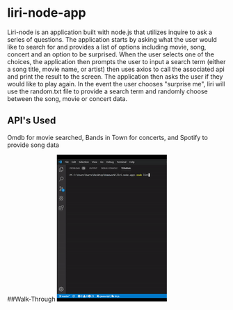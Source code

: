 # liri-node-app

Liri-node is an application built with node.js that utilizes inquire to ask a series of questions. The application starts by asking what the user would like to search for and provides a list of options including movie, song, concert and an option to be surprised. When the user selects one of the choices, the application then prompts the user to input a search term (either a song title, movie name, or artist) then uses axios to call the associated api and print the result to the screen. The application then asks the user if they would like to play again. In the event the user chooses "surprise me", liri will use the random.txt file to provide a search term and randomly choose between the song, movie or concert data. 

## API's Used
Omdb for movie searched, Bands in Town for concerts, and Spotify to provide song data

##Walk-Through
![](walkthrough.gif)
